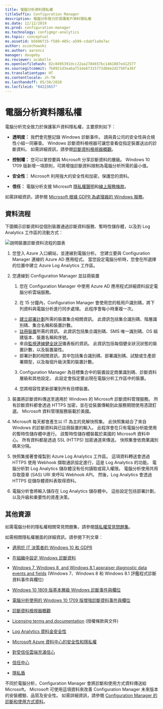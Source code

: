 ```yaml
---
title: 電腦分析資料隱私權
titleSuffix: Configuration Manager
description: 電腦分析致力於保護客戶資料隱私權
ms.date: 12/12/2019
ms.prod: configuration-manager
ms.technology: configmgr-analytics
ms.topic: conceptual
ms.assetid: b5606f15-f589-485c-a599-cdabf1a9e7ac
author: aczechowski
ms.author: aaroncz
manager: dougeby
ms.reviewer: acabello
ms.openlocfilehash: 82c8495391dcc22aa2784657bc1461887e412577
ms.sourcegitcommit: 7b8921d3ea6a751de67315771d68e2d2750fa36f
ms.translationtype: HT
ms.contentlocale: zh-TW
ms.lasthandoff: 05/30/2020
ms.locfileid: "84223657"
---
```

# <a name="desktop-analytics-data-privacy"></a>電腦分析資料隱私權

電腦分析完全致力於保護客戶資料隱私權，主要原則如下：

- **透明度：** 我們會完整記錄 Windows 診斷事件。 請與貴公司的安全性與合規性小組一同審查。 Windows 診斷資料檢視器可讓您查看從指定裝置送出的診斷資料。 如需詳細資訊，請參閱[診斷資料檢視器概觀](https://docs.microsoft.com/windows/configuration/diagnostic-data-viewer-overview)。  

- **控制權：** 您可以掌控要與 Microsoft 分享診斷資料的層級。 Windows 10 1709 版新增一項原則，可將增強診斷資料限制為電腦分析所需的最小值。  

- **安全性：** Microsoft 利用強大的安全性和加密，保護您的資料。  

- **信任：** 電腦分析支援 Microsoft [隱私權聲明](https://privacy.microsoft.com/privacystatement)和[線上服務條款](https://www.microsoftvolumelicensing.com/DocumentSearch.aspx?Mode=3&DocumentTypeId=46)。  

如需詳細資訊，請參閱 [Microsoft 根據 GDPR 為處理器的 Windows 服務](https://docs.microsoft.com/windows/privacy/gdpr-it-guidance#windows-services-where-microsoft-is-the-processor-under-the-gdpr)。<!-- 5353168 -->

## <a name="data-flow"></a>資料流程

下圖顯示診斷資料從個別裝置通過診斷資料服務、暫時性儲存體，以及到 Log Analytics 工作區的流動方式：

![說明裝置診斷資料流程的圖表](media/da-data-flow.png)

1. 您登入 Azure 入口網站，並連線到電腦分析。 您建立要與 Configuration Manager 連線的 Azure AD 應用程式。 當您設定電腦分析時，您會在所選擇的位置中建立 Azure Log Analytics 工作區。  

2. 您連線到 Configuration Manager 並註冊裝置  

    1. 您在 Configuration Manager 中使用 Azure AD 應用程式詳細資料設定電腦分析雲端服務。  

    2. 在 15 分鐘內，Configuration Manager 會使用您的租用戶識別碼，將下列資料與電腦分析進行同步處理。 此程序會每小時重複一次。

      - [建立部署計劃](create-deployment-plans.md)所需的裝置集合相關資訊。 此資訊包括集合識別碼、階層識別碼、集合名稱和裝置計數。 
      - [註冊裝置](enroll-devices.md)所需的資訊。 此資訊包括集合識別碼、SMS 唯一識別碼、OS 組建版本、裝置名稱和序號。
      - 來自[監視連線健全狀況](monitor-connection-health.md)儀表板的資訊。 此資訊包括每個健全狀況狀態的裝置計數，以及裝置屬性。
      - 部署計劃的相關資訊，其中包括集合識別碼、部署識別碼、試驗或生產部署類型，以及每個升級決策的裝置計數。

    3. Configuration Manager 為目標集合中的裝置設定商業識別碼、診斷資料層級和其他設定。 此設定會指定要出現在電腦分析工作區中的裝置。  

    4. 您將相容性更新部署到所有目標裝置。  

3. 裝置將診斷資料傳送至適用於 Windows 的 Microsoft 診斷資料管理服務。 所有診斷資料都會透過 HTTPS 加密，並在從裝置傳輸到此服務期間使用憑證釘選。 Microsoft 資料管理服務裝載於美國。

4. Microsoft 每天都會產生以 IT 為主的見解快照集。 此快照集結合了來自 Windows 的診斷資料與已註冊裝置的輸入。 此程序會在只有電腦分析能使用的暫時性儲存體中進行。 該暫時性儲存體裝載於美國的 Microsoft 資料中心。 所有資料都是透過 SSL (HTTPS) 加密通道來傳送。 快照集會依商業識別碼來分隔。  

5. 快照集接著會複製到 Azure Log Analytics 工作區。 這項資料轉送會透過 HTTPS 使用 Webhook 擷取通訊協定進行，這是 Log Analytics 的功能。 電腦分析對 Log Analytics 儲存體沒有任何讀取或寫入權限。 電腦分析使用共用存取簽章 (SAS) URI 來呼叫 Webhook API。 然後，Log Analytics 會透過 HTTPS 從儲存體資料表取得資料。

6. 電腦分析會將輸入儲存在 Log Analytics 儲存體中。 這些設定包括部署計劃，以及升級和重要性的資產決策。  

## <a name="other-resources"></a>其他資源

如需電腦分析的隱私權相關常見問題集，請參閱[隱私權常見問題集](faq.md#privacy)。

如需相關隱私權層面的詳細資訊，請參閱下列文章：

- [適用於 IT 決策者的 Windows 10 和 GDPR](https://docs.microsoft.com/windows/privacy/gdpr-it-guidance)  

- [在組織中設定 Windows 診斷資料](https://docs.microsoft.com/windows/privacy/configure-windows-diagnostic-data-in-your-organization)  

- [Windows 7, Windows 8, and Windows 8.1 appraiser diagnostic data events and fields](https://docs.microsoft.com/previous-versions/windows/it-pro/windows-8.1-and-8/appraiser-diagnostic-data-events-and-fields) (Windows 7、Windows 8 和 Windows 8.1 評鑑程式診斷資料事件與欄位)  

- [Windows 10 1809 版基本層級 Windows 診斷事件與欄位](https://docs.microsoft.com/windows/privacy/basic-level-windows-diagnostic-events-and-fields-1809)  

- [電腦分析使用的 Windows 10 1709 版增強診斷資料事件與欄位](https://docs.microsoft.com/windows/privacy/enhanced-diagnostic-data-windows-analytics-events-and-fields)  

- [診斷資料檢視器概觀](https://docs.microsoft.com/windows/privacy/diagnostic-data-viewer-overview)  

- [Licensing terms and documentation](https://www.microsoftvolumelicensing.com/DocumentSearch.aspx?Mode=3&DocumentTypeId=31) (授權條款與文件)  

- [Log Analytics 資料金安全性](https://docs.microsoft.com/azure/azure-monitor/platform/data-security)

- [Microsoft Azure 資料中心的安全性和隱私權](https://azure.microsoft.com/global-infrastructure/)  

- [對受信任雲端充滿信心](https://azure.microsoft.com/overview/trusted-cloud/)  

- [信任中心](https://www.microsoft.com/trustcenter)  

- [隱私盾](https://www.privacyshield.gov/)  

不同於電腦分析，Configuration Manager 會將診斷和使用方式資料傳送給 Microsoft。 Microsoft 可使用這項資料來改善 Configuration Manager 未來版本的安裝體驗、品質及安全性。 如需詳細資訊，請參閱 [Configuration Manager 的診斷和使用方式資料](../core/plan-design/diagnostics/diagnostics-and-usage-data.md)。
